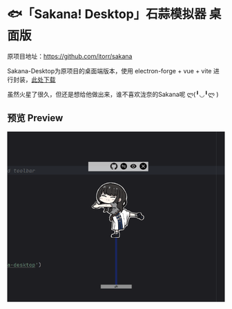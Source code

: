 # 🐟「Sakana! Desktop」石蒜模拟器 桌面版

原项目地址：https://github.com/itorr/sakana

Sakana-Desktop为原项目的桌面端版本，使用 electron-forge + vue + vite 进行封装，[此处下载](https://github.com/xionkq/sakana-desktop/releases)

虽然火星了很久，但还是想给他做出来，谁不喜欢泷奈的Sakana呢 ლ(╹◡╹ლ )

## 预览 Preview

![preview](https://github.com/xionkq/sakana-desktop/blob/main/public/preview.gif)
